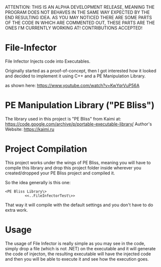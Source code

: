 ATTENTION: THIS IS AN ALPHA DEVELOPMENT RELEASE, MEANING THE PROGRAM DOES NOT
BEHAVES IN THE SAME WAY EXPECTED BY THE END RESULTING IDEA. AS YOU MAY NOTICED
THERE ARE SOME PARTS OF THE CODE IN WHICH ARE COMMENTED OUT, THESE PARTS ARE
THE ONES I'M CURRENTLY WORKING AT! CONTRIBUTIONS ACCEPTED!

# File-Infector
File Infector Injects code into Executables.

Originally started as a proof-of-concept, then I got interested how it looked and decided to implement it using C++
and a PE Manipulation Library.

as shown here: https://www.youtube.com/watch?v=KwYqrVuP56A

# PE Manipulation Library ("PE Bliss")
The library used in this project is "PE Bliss" from Kaimi at: https://code.google.com/archive/p/portable-executable-library/
Author's Website: https://kaimi.ru

# Project Compilation
This project works under the wings of PE Bliss, meaning you will have to compile this library and drop this project folder
inside wherever you created/dropped your PE Bliss project and compiled it.

So the idea generally is this one:
  
    <PE Bliss Library\>
             <<..FileInfectorTest\>>
That way it will compile with the default settings and you don't have to do extra work.

# Usage
The usage of File Infector is really simple as you may see in the code, simply drop a file (which is not .NET)
on the executable and it will generate the code of injecton, the resulting executable will have the injected code
and then you will be able to execute it and see how the execution goes.
